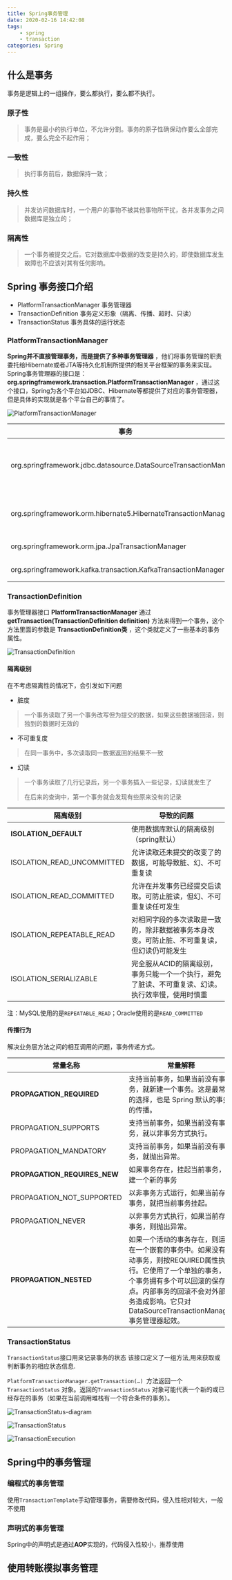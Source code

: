 ```yaml
---
title: Spring事务管理
date: 2020-02-16 14:42:08
tags: 
	- spring
	- transaction
categories: Spring
---
```




## 什么是事务

事务是逻辑上的一组操作，要么都执行，要么都不执行。

### 原子性

> 事务是最小的执行单位，不允许分割。事务的原子性确保动作要么全部完成，要么完全不起作用；

### 一致性

> 执行事务前后，数据保持一致；

### 持久性

> 并发访问数据库时，一个用户的事物不被其他事物所干扰，各并发事务之间数据库是独立的；

### 隔离性

> 一个事务被提交之后。它对数据库中数据的改变是持久的，即使数据库发生故障也不应该对其有任何影响。



## Spring 事务接口介绍

- PlatformTransactionManager 事务管理器
- TransactionDefinition 事务定义形象（隔离、传播、超时、只读）
- TransactionStatus 事务具体的运行状态



### PlatformTransactionManager

**Spring并不直接管理事务，而是提供了多种事务管理器** ，他们将事务管理的职责委托给Hibernate或者JTA等持久化机制所提供的相关平台框架的事务来实现。 Spring事务管理器的接口是： **org.springframework.transaction.PlatformTransactionManager** ，通过这个接口，Spring为各个平台如JDBC、Hibernate等都提供了对应的事务管理器，但是具体的实现就是各个平台自己的事情了。

![PlatformTransactionManager](/images/spring-platformTransactionManager.jpeg)



| 事务                                                         | 说明                                           |
| ------------------------------------------------------------ | ---------------------------------------------- |
| org.springframework.jdbc.datasource.DataSourceTransactionManager | 使用Spring Jdbc或者MyBatis进行持久化数据时使用 |
| org.springframework.orm.hibernate5.HibernateTransactionManager | 使用Hibernate5.0版本进行持久化数据使用         |
| org.springframework.orm.jpa.JpaTransactionManager            | 使用Jpa持久化使用                              |
| org.springframework.kafka.transaction.KafkaTransactionManager | 使用Kafka事务时使用                            |



### TransactionDefinition

事务管理器接口 **PlatformTransactionManager** 通过 **getTransaction(TransactionDefinition definition)** 方法来得到一个事务，这个方法里面的参数是 **TransactionDefinition类** ，这个类就定义了一些基本的事务属性。

![TransactionDefinition](/images/spring-transactionDefinition.jpeg)



#### 隔离级别

在不考虑隔离性的情况下，会引发如下问题

- 脏度 

> 一个事务读取了另一个事务改写但为提交的数据，如果这些数据被回滚，则独到的数据时无效的

- 不可重复度

> 在同一事务中，多次读取同一数据返回的结果不一致

- 幻读

> 一个事务读取了几行记录后，另一个事务插入一些记录，幻读就发生了
>
> 在后来的查询中，第一个事务就会发现有些原来没有的记录



| 隔离级别                   | 导致的问题                                                   |
| -------------------------- | ------------------------------------------------------------ |
| **ISOLATION_DEFAULT**      | 使用数据库默认的隔离级别（spring默认）                       |
| ISOLATION_READ_UNCOMMITTED | 允许读取还未提交的改变了的数据，可能导致脏、幻、不可重复读   |
| ISOLATION_READ_COMMITTED   | 允许在并发事务已经提交后读取。可防止脏读，但幻、不可重复读任可发生 |
| ISOLATION_REPEATABLE_READ  | 对相同字段的多次读取是一致的，除非数据被事务本身改变。可防止脏、不可重复读，但幻读仍可能发生 |
| ISOLATION_SERIALIZABLE     | 完全服从ACID的隔离级别，事务只能一个一个执行，避免了脏读、不可重复读、幻读。执行效率慢，使用时慎重 |



注：MySQL使用的是`REPEATABLE_READ`；Oracle使用的是`READ_COMMITTED`



#### 传播行为

解决业务层方法之间的相互调用的问题，事务传递方式。

| 常量名称                     | 常量解释                                                     |
| ---------------------------- | ------------------------------------------------------------ |
| **PROPAGATION_REQUIRED**     | 支持当前事务，如果当前没有事务，就新建一个事务。这是最常见的选择，也是 Spring 默认的事务的传播。 |
| PROPAGATION_SUPPORTS         | 支持当前事务，如果当前没有事务，就以非事务方式执行。         |
| PROPAGATION_MANDATORY        | 支持当前事务，如果当前没有事务，就抛出异常。                 |
| **PROPAGATION_REQUIRES_NEW** | 如果事务存在，挂起当前事务，创建一个新的事务                 |
| PROPAGATION_NOT_SUPPORTED    | 以非事务方式运行，如果当前存在事务，就把当前事务挂起。       |
| PROPAGATION_NEVER            | 以非事务方式执行，如果当前存在事务，则抛出异常。             |
| **PROPAGATION_NESTED**       | 如果一个活动的事务存在，则运行在一个嵌套的事务中。如果没有活动事务，则按REQUIRED属性执行。它使用了一个单独的事务，这个事务拥有多个可以回滚的保存点。内部事务的回滚不会对外部事务造成影响。它只对DataSourceTransactionManager事务管理器起效。 |



### TransactionStatus

`TransactionStatus`接口用来记录事务的状态 该接口定义了一组方法,用来获取或判断事务的相应状态信息.

`PlatformTransactionManager.getTransaction(…) `方法返回一个 `TransactionStatus` 对象。返回的`TransactionStatus` 对象可能代表一个新的或已经存在的事务（如果在当前调用堆栈有一个符合条件的事务）。

![TransactionStatus-diagram](/images/spring-transactionStatus-diagram.jpeg)

![TransactionStatus](/images/spring-transactionStatus.jpeg)

![TransactionExecution](/images/spring-transactionExecution.jpeg)



## Spring中的事务管理

### 编程式的事务管理

使用`TransactionTemplate`手动管理事务，需要修改代码，侵入性相对较大，一般不使用

### 声明式的事务管理

Spring中的声明式是通过**AOP**实现的，代码侵入性较小，推荐使用



## 使用转账模拟事务管理





